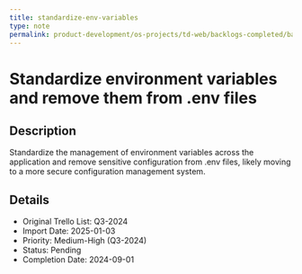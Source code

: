 ```yaml
---
title: standardize-env-variables
type: note
permalink: product-development/os-projects/td-web/backlogs-completed/backlog-specs/standardize-env-variables
---
```


# Standardize environment variables and remove them from .env files

## Description
Standardize the management of environment variables across the application and remove sensitive configuration from .env files, likely moving to a more secure configuration management system.

## Details
- Original Trello List: Q3-2024
- Import Date: 2025-01-03
- Priority: Medium-High (Q3-2024)
- Status: Pending
- Completion Date: 2024-09-01